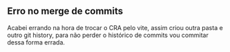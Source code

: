## Erro no merge de commits

Acabei errando na hora de trocar o CRA pelo vite, assim criou outra pasta e outro git history, para não perder o histórico de commits vou commitar dessa forma errada.
